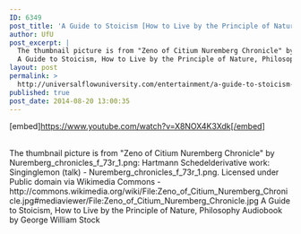 ```yaml
---
ID: 6349
post_title: 'A Guide to Stoicism [How to Live by the Principle of Nature] Philosophy'
author: UfU
post_excerpt: |
  The thumbnail picture is from "Zeno of Citium Nuremberg Chronicle" by Nuremberg_chronicles_f_73r_1.png: Hartmann Schedelderivative work: Singinglemon (talk) - Nuremberg_chronicles_f_73r_1.png. Licensed under Public domain via Wikimedia Commons - http://commons.wikimedia.org/wiki/File:Zeno_of_Citium_Nuremberg_Chronicle.jpg#mediaviewer/File:Zeno_of_Citium_Nuremberg_Chronicle.jpg
  A Guide to Stoicism, How to Live by the Principle of Nature, Philosophy Audiobook by George William Stock
layout: post
permalink: >
  http://universalflowuniversity.com/entertainment/a-guide-to-stoicism-how-to-live-by-the-principle-of-nature-philosophy/
published: true
post_date: 2014-08-20 13:00:35
---
```

[embed]https://www.youtube.com/watch?v=X8NOX4K3Xdk[/embed]</br></br>
<p>The thumbnail picture is from "Zeno of Citium Nuremberg Chronicle" by Nuremberg_chronicles_f_73r_1.png: Hartmann Schedelderivative work: Singinglemon (talk) - Nuremberg_chronicles_f_73r_1.png. Licensed under Public domain via Wikimedia Commons - http://commons.wikimedia.org/wiki/File:Zeno_of_Citium_Nuremberg_Chronicle.jpg#mediaviewer/File:Zeno_of_Citium_Nuremberg_Chronicle.jpg
A Guide to Stoicism, How to Live by the Principle of Nature, Philosophy Audiobook by George William Stock</p>